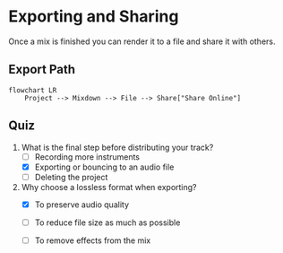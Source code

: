 # Exporting and Sharing

Once a mix is finished you can render it to a file and share it with others.

## Export Path

```mermaid
flowchart LR
    Project --> Mixdown --> File --> Share["Share Online"]
```

## Quiz

1. What is the final step before distributing your track?
   - [ ] Recording more instruments
   - [x] Exporting or bouncing to an audio file
   - [ ] Deleting the project
2. Why choose a lossless format when exporting?
   - [x] To preserve audio quality
   - [ ] To reduce file size as much as possible
   - [ ] To remove effects from the mix

